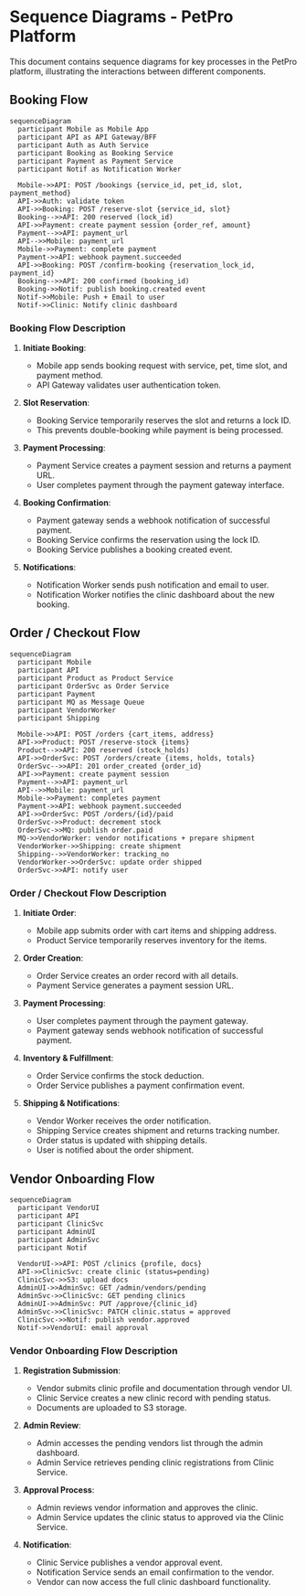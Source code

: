 # Sequence Diagrams - PetPro Platform

This document contains sequence diagrams for key processes in the PetPro platform, illustrating the interactions between different components.

## Booking Flow

```mermaid
sequenceDiagram
  participant Mobile as Mobile App
  participant API as API Gateway/BFF
  participant Auth as Auth Service
  participant Booking as Booking Service
  participant Payment as Payment Service
  participant Notif as Notification Worker

  Mobile->>API: POST /bookings {service_id, pet_id, slot, payment_method}
  API->>Auth: validate token
  API->>Booking: POST /reserve-slot {service_id, slot}
  Booking-->>API: 200 reserved (lock_id)
  API->>Payment: create payment session {order_ref, amount}
  Payment-->>API: payment_url
  API-->>Mobile: payment_url
  Mobile->>Payment: complete payment
  Payment->>API: webhook payment.succeeded
  API->>Booking: POST /confirm-booking {reservation_lock_id, payment_id}
  Booking-->>API: 200 confirmed (booking_id)
  Booking->>Notif: publish booking.created event
  Notif->>Mobile: Push + Email to user
  Notif->>Clinic: Notify clinic dashboard
```

### Booking Flow Description

1. **Initiate Booking**: 
   - Mobile app sends booking request with service, pet, time slot, and payment method.
   - API Gateway validates user authentication token.

2. **Slot Reservation**:
   - Booking Service temporarily reserves the slot and returns a lock ID.
   - This prevents double-booking while payment is being processed.

3. **Payment Processing**:
   - Payment Service creates a payment session and returns a payment URL.
   - User completes payment through the payment gateway interface.

4. **Booking Confirmation**:
   - Payment gateway sends a webhook notification of successful payment.
   - Booking Service confirms the reservation using the lock ID.
   - Booking Service publishes a booking created event.

5. **Notifications**:
   - Notification Worker sends push notification and email to user.
   - Notification Worker notifies the clinic dashboard about the new booking.

## Order / Checkout Flow

```mermaid
sequenceDiagram
  participant Mobile
  participant API
  participant Product as Product Service
  participant OrderSvc as Order Service
  participant Payment
  participant MQ as Message Queue
  participant VendorWorker
  participant Shipping

  Mobile->>API: POST /orders {cart_items, address}
  API->>Product: POST /reserve-stock {items}
  Product-->>API: 200 reserved (stock_holds)
  API->>OrderSvc: POST /orders/create {items, holds, totals}
  OrderSvc-->>API: 201 order_created {order_id}
  API->>Payment: create payment session
  Payment-->>API: payment_url
  API-->>Mobile: payment_url
  Mobile->>Payment: completes payment
  Payment->>API: webhook payment.succeeded
  API->>OrderSvc: POST /orders/{id}/paid
  OrderSvc->>Product: decrement stock
  OrderSvc->>MQ: publish order.paid
  MQ->>VendorWorker: vendor notifications + prepare shipment
  VendorWorker->>Shipping: create shipment
  Shipping-->>VendorWorker: tracking_no
  VendorWorker->>OrderSvc: update order shipped
  OrderSvc->>API: notify user
```

### Order / Checkout Flow Description

1. **Initiate Order**:
   - Mobile app submits order with cart items and shipping address.
   - Product Service temporarily reserves inventory for the items.

2. **Order Creation**:
   - Order Service creates an order record with all details.
   - Payment Service generates a payment session URL.

3. **Payment Processing**:
   - User completes payment through the payment gateway.
   - Payment gateway sends webhook notification of successful payment.

4. **Inventory & Fulfillment**:
   - Order Service confirms the stock deduction.
   - Order Service publishes a payment confirmation event.

5. **Shipping & Notifications**:
   - Vendor Worker receives the order notification.
   - Shipping Service creates shipment and returns tracking number.
   - Order status is updated with shipping details.
   - User is notified about the order shipment.

## Vendor Onboarding Flow

```mermaid
sequenceDiagram
  participant VendorUI
  participant API
  participant ClinicSvc
  participant AdminUI
  participant AdminSvc
  participant Notif

  VendorUI->>API: POST /clinics {profile, docs}
  API->>ClinicSvc: create clinic (status=pending)
  ClinicSvc->>S3: upload docs
  AdminUI->>AdminSvc: GET /admin/vendors/pending
  AdminSvc->>ClinicSvc: GET pending clinics
  AdminUI->>AdminSvc: PUT /approve/{clinic_id}
  AdminSvc->>ClinicSvc: PATCH clinic.status = approved
  ClinicSvc->>Notif: publish vendor.approved
  Notif->>VendorUI: email approval
```

### Vendor Onboarding Flow Description

1. **Registration Submission**:
   - Vendor submits clinic profile and documentation through vendor UI.
   - Clinic Service creates a new clinic record with pending status.
   - Documents are uploaded to S3 storage.

2. **Admin Review**:
   - Admin accesses the pending vendors list through the admin dashboard.
   - Admin Service retrieves pending clinic registrations from Clinic Service.

3. **Approval Process**:
   - Admin reviews vendor information and approves the clinic.
   - Admin Service updates the clinic status to approved via the Clinic Service.

4. **Notification**:
   - Clinic Service publishes a vendor approval event.
   - Notification Service sends an email confirmation to the vendor.
   - Vendor can now access the full clinic dashboard functionality.
